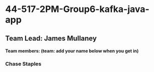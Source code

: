 # 44-517-2PM-Group6-kafka-java-app

## Team Lead: James Mullaney 

#### Team members: (team: add your name below when you get in)
### Chase Staples
